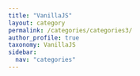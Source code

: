 ```yaml
---
title: "VanillaJS"
layout: category
permalink: /categories/categories3/
author_profile: true
taxonomy: VanillaJS
sidebar:
  nav: "categories"
---
```

